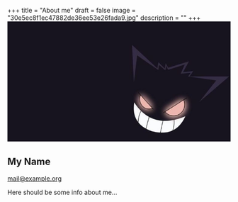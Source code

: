 +++
title = "About me"
draft = false
image = "30e5ec8f1ec47882de36ee53e26fada9.jpg"
description = ""
+++
![](30e5ec8f1ec47882de36ee53e26fada9.jpg)

## My Name

mail@example.org

Here should be some info about me...